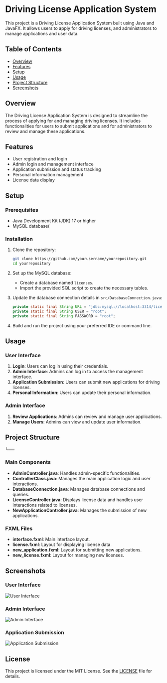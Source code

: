 # Driving License Application System

This project is a Driving License Application System built using Java and JavaFX. It allows users to apply for driving licenses, and administrators to manage applications and user data.

## Table of Contents

- [Overview](#overview)
- [Features](#features)
- [Setup](#setup)
- [Usage](#usage)
- [Project Structure](#project-structure)
- [Screenshots](#screenshots)

## Overview

The Driving License Application System is designed to streamline the process of applying for and managing driving licenses. It includes functionalities for users to submit applications and for administrators to review and manage these applications.

## Features

- User registration and login
- Admin login and management interface
- Application submission and status tracking
- Personal information management
- License data display

## Setup

### Prerequisites

- Java Development Kit (JDK) 17 or higher
- MySQL database(

### Installation

1. Clone the repository:
    ```sh
    git clone https://github.com/yourusername/yourrepository.git
    cd yourrepository
    ```

2. Set up the MySQL database:
    - Create a database named `licenses`.
    - Import the provided SQL script to create the necessary tables.

3. Update the database connection details in `src/DatabaseConnection.java`:
    ```java
    private static final String URL = "jdbc:mysql://localhost:3314/licenses";
    private static final String USER = "root";
    private static final String PASSWORD = "root";
    ```

4. Build and run the project using your preferred IDE or command line.

## Usage

### User Interface

1. **Login**: Users can log in using their credentials.
2. **Admin Interface**: Admins can log in to access the management interface.
3. **Application Submission**: Users can submit new applications for driving licenses.
4. **Personal Information**: Users can update their personal information.

### Admin Interface

1. **Review Applications**: Admins can review and manage user applications.
2. **Manage Users**: Admins can view and update user information.

## Project Structure

└──



### Main Components

- **AdminController.java**: Handles admin-specific functionalities.
- **ControllerClass.java**: Manages the main application logic and user interactions.
- **DatabaseConnection.java**: Manages database connections and queries.
- **LicenseController.java**: Displays license data and handles user interactions related to licenses.
- **NewApplicationController.java**: Manages the submission of new applications.

### FXML Files

- **interface.fxml**: Main interface layout.
- **license.fxml**: Layout for displaying license data.
- **new_application.fxml**: Layout for submitting new applications.
- **new_license.fxml**: Layout for managing new licenses.

## Screenshots

### User Interface
![User Interface](src/imgs/user_interface.png)

### Admin Interface
![Admin Interface](src/imgs/admin_interface.png)

### Application Submission
![Application Submission](src/imgs/application_submission.png)

## License

This project is licensed under the MIT License. See the [LICENSE](LICENSE) file for details.
